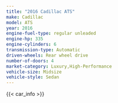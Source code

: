 ```yaml
---
title: "2016 Cadillac ATS"
make: Cadillac
model: ATS
year: 2016
engine-fuel-type: regular unleaded
engine-hp: 335
engine-cylinders: 6
transmission-type: Automatic
driven-wheels: Rear wheel drive
number-of-doors: 4
market-category: Luxury,High-Performance
vehicle-size: Midsize
vehicle-style: Sedan
---
```


{{< car_info >}}
